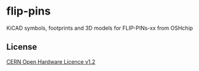 # flip-pins

KiCAD symbols, footprints and 3D models for FLIP-PINs-xx from OSHchip

License
-------
[CERN Open Hardware Licence v1.2 ]

[CERN Open Hardware Licence v1.2 ]:http://www.ohwr.org/attachments/2388/cern_ohl_v_1_2.txt
